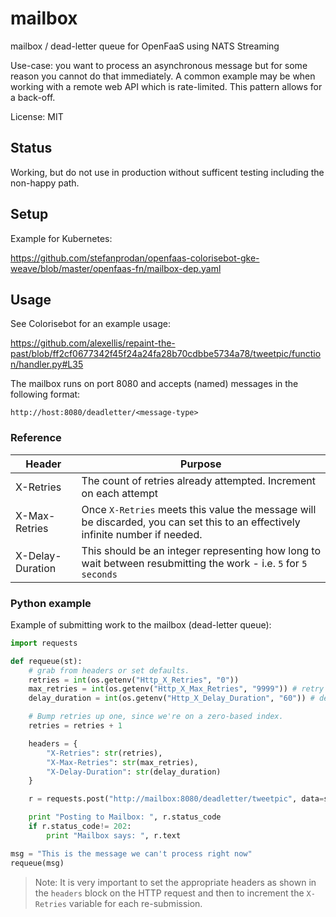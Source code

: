 # mailbox

mailbox / dead-letter queue for OpenFaaS using NATS Streaming

Use-case: you want to process an asynchronous message but for some reason you cannot do that immediately. A common example may be when working with a remote web API which is rate-limited. This pattern allows for a back-off.

License: MIT

## Status

Working, but do not use in production without sufficent testing including the non-happy path.

## Setup

Example for Kubernetes:

https://github.com/stefanprodan/openfaas-colorisebot-gke-weave/blob/master/openfaas-fn/mailbox-dep.yaml

## Usage

See Colorisebot for an example usage:

https://github.com/alexellis/repaint-the-past/blob/ff2cf0677342f45f24a24fa28b70cdbbe5734a78/tweetpic/function/handler.py#L35

The mailbox runs on port 8080 and accepts (named) messages in the following format:

```
http://host:8080/deadletter/<message-type>
```

### Reference

| Header           | Purpose              |
|------------------|----------------------|
| X-Retries        | The count of retries already attempted. Increment on each attempt |
| X-Max-Retries    | Once `X-Retries` meets this value the message will be discarded, you can set this to an effectively infinite number if needed. |
| X-Delay-Duration | This should be an integer representing how long to wait between resubmitting the work - i.e. `5` for `5 seconds` |


### Python example

Example of submitting work to the mailbox (dead-letter queue):

```python
import requests

def requeue(st):
    # grab from headers or set defaults.
    retries = int(os.getenv("Http_X_Retries", "0"))
    max_retries = int(os.getenv("Http_X_Max_Retries", "9999")) # retry up to 9999
    delay_duration = int(os.getenv("Http_X_Delay_Duration", "60")) # delay 60s by default

    # Bump retries up one, since we're on a zero-based index.
    retries = retries + 1

    headers = {
        "X-Retries": str(retries),
        "X-Max-Retries": str(max_retries),
        "X-Delay-Duration": str(delay_duration)
    }

    r = requests.post("http://mailbox:8080/deadletter/tweetpic", data=st, json=False, headers=headers)

    print "Posting to Mailbox: ", r.status_code
    if r.status_code!= 202:
        print "Mailbox says: ", r.text

msg = "This is the message we can't process right now"
requeue(msg)
```

> Note: It is very important to set the appropriate headers as shown in the `headers` block on the HTTP request and then to increment the `X-Retries` variable for each re-submission.


